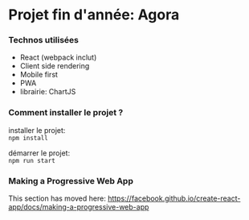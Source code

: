 # Projet fin d'année: Agora

### Technos utilisées

- React (webpack inclut)
- Client side rendering
- Mobile first
- PWA
- librairie: ChartJS

### Comment installer le projet ?

installer le projet:  
`npm install`

démarrer le projet:  
`npm run start`

### Making a Progressive Web App

This section has moved here: https://facebook.github.io/create-react-app/docs/making-a-progressive-web-app

